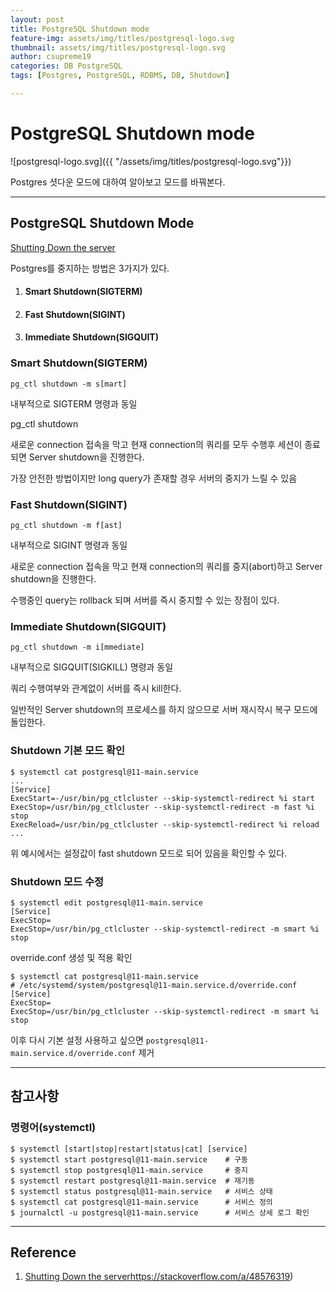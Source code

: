 ```yaml
---
layout: post
title: PostgreSQL Shutdown mode
feature-img: assets/img/titles/postgresql-logo.svg
thumbnail: assets/img/titles/postgresql-logo.svg
author: csupreme19
categories: DB PostgreSQL
tags: [Postgres, PostgreSQL, RDBMS, DB, Shutdown]

---
```


# PostgreSQL Shutdown mode

![postgresql-logo.svg]({{ "/assets/img/titles/postgresql-logo.svg"}})

Postgres 셧다운 모드에 대하여 알아보고 모드를 바꿔본다.

---
## PostgreSQL Shutdown Mode

[Shutting Down the server](https://www.postgresql.org/docs/11/server-shutdown.html)

Postgres를 중지하는 방법은 3가지가 있다.

1. #### Smart Shutdown(SIGTERM)
2. #### Fast Shutdown(SIGINT)
3. #### Immediate Shutdown(SIGQUIT)

### Smart Shutdown(SIGTERM)

`pg_ctl shutdown -m s[mart]`

내부적으로 SIGTERM 명령과 동일

pg_ctl shutdown 

새로운 connection 접속을 막고 현재 connection의 쿼리를 모두 수행후 세션이 종료되면 Server shutdown을 진행한다.

가장 안전한 방법이지만 long query가 존재할 경우 서버의 중지가 느릴 수 있음

### Fast Shutdown(SIGINT)

`pg_ctl shutdown -m f[ast]`

내부적으로 SIGINT 명령과 동일

새로운 connection 접속을 막고 현재 connection의 쿼리를 중지(abort)하고 Server shutdown을 진행한다.

수행중인 query는 rollback 되며 서버를 즉시 중지할 수 있는 장점이 있다.


### Immediate Shutdown(SIGQUIT)

`pg_ctl shutdown -m i[mmediate]`

내부적으로 SIGQUIT(SIGKILL) 명령과 동일

쿼리 수행여부와 관계없이 서버를 즉시 kill한다.

일반적인 Server shutdown의 프로세스를 하지 않으므로 서버 재시작시 복구 모드에 돌입한다.

### Shutdown 기본 모드 확인

```shell
$ systemctl cat postgresql@11-main.service
...
[Service]
ExecStart=-/usr/bin/pg_ctlcluster --skip-systemctl-redirect %i start
ExecStop=/usr/bin/pg_ctlcluster --skip-systemctl-redirect -m fast %i stop
ExecReload=/usr/bin/pg_ctlcluster --skip-systemctl-redirect %i reload
...
```

위 예시에서는 설정값이 fast shutdown 모드로 되어 있음을 확인할 수 있다.

### Shutdown 모드 수정

```shell
$ systemctl edit postgresql@11-main.service
[Service]
ExecStop=
ExecStop=/usr/bin/pg_ctlcluster --skip-systemctl-redirect -m smart %i stop
```

override.conf 생성 및 적용 확인

```shell
$ systemctl cat postgresql@11-main.service
# /etc/systemd/system/postgresql@11-main.service.d/override.conf
[Service]
ExecStop=
ExecStop=/usr/bin/pg_ctlcluster --skip-systemctl-redirect -m smart %i stop
```

이후 다시 기본 설정 사용하고 싶으면 `postgresql@11-main.service.d/override.conf` 제거

---

## 참고사항

### 명령어(systemctl)

```shell
$ systemctl [start|stop|restart|status|cat] [service]
$ systemctl start postgresql@11-main.service	# 구동
$ systemctl stop postgresql@11-main.service		# 중지
$ systemctl restart postgresql@11-main.service	# 재기동
$ systemctl status postgresql@11-main.service	# 서비스 상태
$ systemctl cat postgresql@11-main.service		# 서비스 정의
$ journalctl -u postgresql@11-main.service		# 서비스 상세 로그 확인
```


---

## Reference

1. [Shutting Down the server](https://www.postgresql.org/docs/11/server-shutdown.html)https://stackoverflow.com/a/48576319)